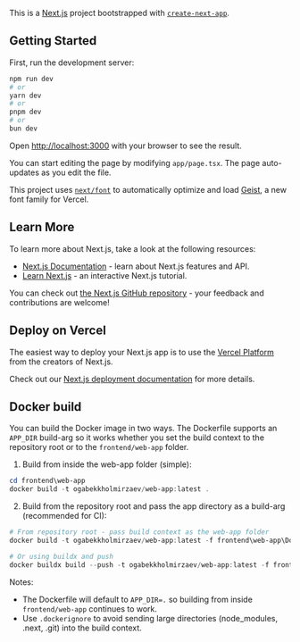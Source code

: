 This is a [Next.js](https://nextjs.org) project bootstrapped with [`create-next-app`](https://nextjs.org/docs/app/api-reference/cli/create-next-app).

## Getting Started

First, run the development server:

```bash
npm run dev
# or
yarn dev
# or
pnpm dev
# or
bun dev
```

Open [http://localhost:3000](http://localhost:3000) with your browser to see the result.

You can start editing the page by modifying `app/page.tsx`. The page auto-updates as you edit the file.

This project uses [`next/font`](https://nextjs.org/docs/app/building-your-application/optimizing/fonts) to automatically optimize and load [Geist](https://vercel.com/font), a new font family for Vercel.

## Learn More

To learn more about Next.js, take a look at the following resources:

- [Next.js Documentation](https://nextjs.org/docs) - learn about Next.js features and API.
- [Learn Next.js](https://nextjs.org/learn) - an interactive Next.js tutorial.

You can check out [the Next.js GitHub repository](https://github.com/vercel/next.js) - your feedback and contributions are welcome!

## Deploy on Vercel

The easiest way to deploy your Next.js app is to use the [Vercel Platform](https://vercel.com/new?utm_medium=default-template&filter=next.js&utm_source=create-next-app&utm_campaign=create-next-app-readme) from the creators of Next.js.

Check out our [Next.js deployment documentation](https://nextjs.org/docs/app/building-your-application/deploying) for more details.

## Docker build

You can build the Docker image in two ways. The Dockerfile supports an `APP_DIR` build-arg so it works whether you set the build context to the repository root or to the `frontend/web-app` folder.

1) Build from inside the web-app folder (simple):

```powershell
cd frontend\web-app
docker build -t ogabekkholmirzaev/web-app:latest .
```

2) Build from the repository root and pass the app directory as a build-arg (recommended for CI):

```powershell
# From repository root - pass build context as the web-app folder
docker build -t ogabekkholmirzaev/web-app:latest -f frontend\web-app\Dockerfile --build-arg APP_DIR=frontend/web-app frontend/web-app

# Or using buildx and push
docker buildx build --push -t ogabekkholmirzaev/web-app:latest -f frontend\web-app\Dockerfile --build-arg APP_DIR=frontend/web-app frontend/web-app
```

Notes:
- The Dockerfile will default to `APP_DIR=.` so building from inside `frontend/web-app` continues to work.
- Use `.dockerignore` to avoid sending large directories (node_modules, .next, .git) into the build context.
